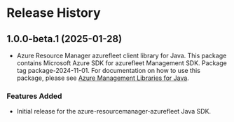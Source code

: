 # Release History

## 1.0.0-beta.1 (2025-01-28)

- Azure Resource Manager azurefleet client library for Java. This package contains Microsoft Azure SDK for azurefleet Management SDK.  Package tag package-2024-11-01. For documentation on how to use this package, please see [Azure Management Libraries for Java](https://aka.ms/azsdk/java/mgmt).
### Features Added

- Initial release for the azure-resourcemanager-azurefleet Java SDK.
